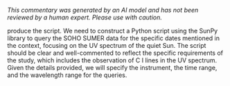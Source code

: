 _This commentary was generated by an AI model and has not been reviewed by a human expert. Please use with caution._

produce the script. We need to construct a Python script using the SunPy library to query the SOHO SUMER data for the specific dates mentioned in the context, focusing on the UV spectrum of the quiet Sun. The script should be clear and well-commented to reflect the specific requirements of the study, which includes the observation of C I lines in the UV spectrum. Given the details provided, we will specify the instrument, the time range, and the wavelength range for the queries.
